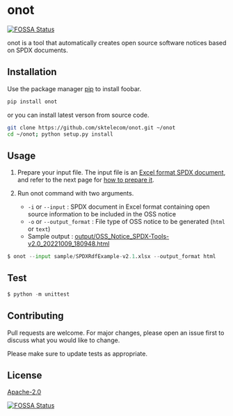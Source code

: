 # onot
[![FOSSA Status](https://app.fossa.com/api/projects/git%2Bgithub.com%2FHyunMinH%2Fonot.svg?type=shield)](https://app.fossa.com/projects/git%2Bgithub.com%2FHyunMinH%2Fonot?ref=badge_shield)


onot is a tool that automatically creates open source software notices based on SPDX documents.

## Installation

Use the package manager [pip](https://pip.pypa.io/en/stable/) to install foobar.

```bash
pip install onot
```

or you can install latest verson from source code. 

```bash
git clone https://github.com/sktelecom/onot.git ~/onot
cd ~/onot; python setup.py install
```

## Usage

1. Prepare your input file. The input file is an [Excel format SPDX document](./sample/SPDXRdfExample-v2.1.xlsx), and refer to the next page for [how to prepare it](./docs/how_to_prepare.md).

2. Run onot command with two arguments. 
   - `-i` or `--input` : SPDX document in Excel format containing open source information to be included in the OSS notice
   - `-o` or `--output_format` : File type of OSS notice to be generated (`html` or `text`)
   - Sample output : [output/OSS_Notice_SPDX-Tools-v2.0_20221009_180948.html](https://sktelecom.github.io/compliance/OSS_Notice_Sample_Application_20221011_140301.html)

```python
$ onot --input sample/SPDXRdfExample-v2.1.xlsx --output_format html
```

## Test

```python
$ python -m unittest
```

## Contributing
Pull requests are welcome. For major changes, please open an issue first to discuss what you would like to change.

Please make sure to update tests as appropriate.

## License
[Apache-2.0](https://www.apache.org/licenses/LICENSE-2.0)

[![FOSSA Status](https://app.fossa.com/api/projects/git%2Bgithub.com%2FHyunMinH%2Fonot.svg?type=large)](https://app.fossa.com/projects/git%2Bgithub.com%2FHyunMinH%2Fonot?ref=badge_large)